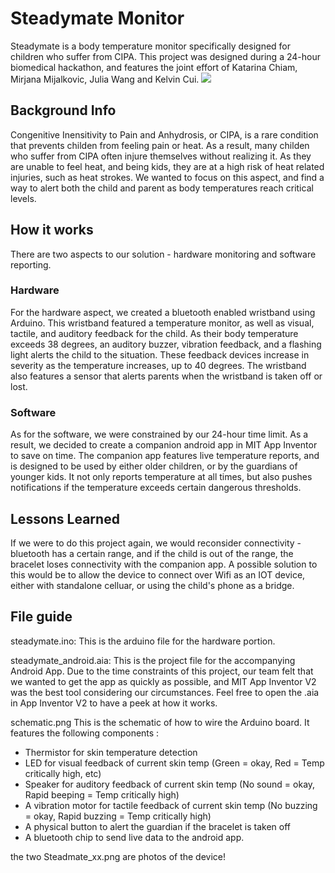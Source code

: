 # Steadymate Monitor
Steadymate is a body temperature monitor specifically designed for children who suffer from CIPA. This project was designed during a 24-hour biomedical hackathon, and features the joint effort of Katarina Chiam, Mirjana Mijalkovic, Julia Wang and Kelvin Cui.
<img src = "https://raw.githubusercontent.com/ntnox/steadymate/master/Steadmate_Device.jpg">

## Background Info
Congenitive Inensitivity to Pain and Anhydrosis, or CIPA, is a rare condition that prevents childen from feeling pain or heat. As a result, many childen who suffer from CIPA often injure themselves without realizing it. As they are unable to feel heat, and being kids, they are at a high risk of heat related injuries, such as heat strokes. We wanted to focus on this aspect, and find a way to alert both the child and parent as body temperatures reach critical levels.

## How it works
There are two aspects to our solution - hardware monitoring and software reporting. 

### Hardware
For the hardware aspect, we created a bluetooth enabled wristband using Arduino. This wristband featured a temperature monitor, as well as visual, tactile, and auditory feedback for the child. As their body temperature exceeds 38 degrees, an auditory buzzer, vibration feedback, and a flashing light alerts the child to the situation. These feedback devices increase in severity as the temperature increases, up to 40 degrees. The wristband also features a sensor that alerts parents when the wristband is taken off or lost.

### Software
As for the software, we were constrained by our 24-hour time limit. As a result, we decided to create a companion android app in MIT App Inventor to save on time. The companion app features live temperature reports, and is designed to be used by either older children, or by the guardians of younger kids. It not only reports temperature at all times, but also pushes notifications if the temperature exceeds certain dangerous thresholds. 

## Lessons Learned
If we were to do this project again, we would reconsider connectivity - bluetooth has a certain range, and if the child is out of the range, the bracelet loses connectivity with the companion app. A possible solution to this would be to allow the device to connect over Wifi as an IOT device, either with standalone celluar, or using the child's phone as a bridge.

## File guide
steadymate.ino:
This is the arduino file for the hardware portion.

steadymate_android.aia:
This is the project file for the accompanying Android App. Due to the time constraints of this project, our team felt that we wanted to get the app as quickly as possible, and MIT App Inventor V2 was the best tool considering our circumstances. Feel free to open the .aia in App Inventor V2 to have a peek at how it works.

schematic.png
This is the schematic of how to wire the Arduino board.
It features the following components : 
  - Thermistor for skin temperature detection
  - LED for visual feedback of current skin temp (Green = okay, Red = Temp critically high, etc)
  - Speaker for auditory feedback of current skin temp (No sound = okay, Rapid beeping = Temp critically high)
  - A vibration motor for tactile feedback of current skin temp (No buzzing = okay, Rapid buzzing = Temp critically high)
  - A physical button to alert the guardian if the bracelet is taken off
  - A bluetooth chip to send live data to the android app.

the two Steadmate_xx.png are photos of the device!
